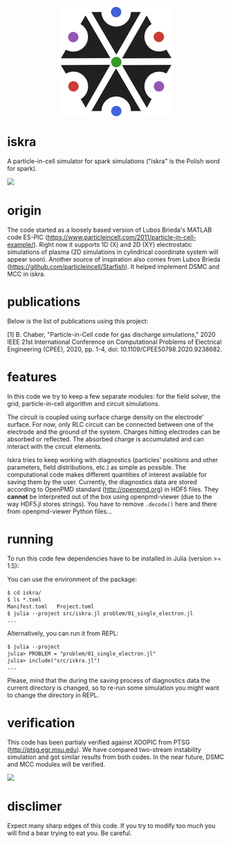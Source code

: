 <p align="center">
  <img src="https://github.com/bchaber/iskra/blob/master/logo.svg" width="256px" alt="The logo is based on a symbol of the highest Slavic god: Perun found at https://commons.wikimedia.org/wiki/File:Thundermarks.svg"/>
  <h1>iskra</h1>
</p>

A particle-in-cell simulator for spark simulations ("iskra" is the Polish word for spark).

![](../../blob/master/img/two-stream-rho-evolution.png)

# origin
The code started as a loosely based version of Lubos Brieda's MATLAB code ES-PIC (https://www.particleincell.com/2011/particle-in-cell-example/). Right now it supports 1D (X) and 2D (XY) electrostatic simulations of plasma (2D simulations in cylindrical coordinate system will appear soon).
Another source of inspiration also comes from Lubos Brieda (https://github.com/particleincell/Starfish). It helped implement DSMC and MCC in iskra.

# publications
Below is the list of publications using this project:

[1] B. Chaber, "Particle-in-Cell code for gas discharge simulations," 2020 IEEE 21st International Conference on Computational Problems of Electrical Engineering (CPEE), 2020, pp. 1-4, doi: 10.1109/CPEE50798.2020.9238682.

# features
In this code we try to keep a few separate modules: for the field solver, the grid, particle-in-cell algorithm and circuit simulations.

The circuit is coupled using surface charge density on the electrode' surface. For now, only RLC circuit can be connected between one of the electrode and the ground of the system. Charges hitting electrodes can be absorbed or reflected. The absorbed charge is accumulated and can interact with the circuit elements.

Iskra tries to keep working with diagnostics (particles' positions and other parameters, field distributions, etc.) as simple as possible. The computational code makes different quantities of interest available for saving them by the user. Currently, the diagnostics data are stored according to OpenPMD standard (http://openpmd.org) in HDF5 files. They **cannot** be interpreted out of the box using openpmd-viewer (due to the way HDF5.jl stores strings). You have to remove `.decode()` here and there from openpmd-viewer Python files...

# running
To run this code few dependencies have to be installed in Julia (version >= 1.5):

You can use the environment of the package:

```
$ cd iskra/
$ ls *.toml
Manifest.toml	Project.toml
$ julia --project src/iskra.jl problem/01_single_electron.jl
...
```

Alternatively, you can run it from REPL:

```
$ julia --project
julia> PROBLEM = "problem/01_single_electron.jl"
julia> include("src/iskra.jl")
...
```

Please, mind that the during the saving process of diagnostics data the current
directory is changed, so to re-run some simulation you might want to change the
directory in REPL.

# verification

This code has been partialy verified against XOOPIC from PTSG (http://ptsg.egr.msu.edu). We have compared two-stream instability simulation and got similar results from both codes. In the near future, DSMC and MCC modules will be verified.

![](../../blob/master/img/rf-discharge-density-evolution.png)

# disclimer
Expect many sharp edges of this code. If you try to modify too much you will find a bear trying to eat you. Be careful.

